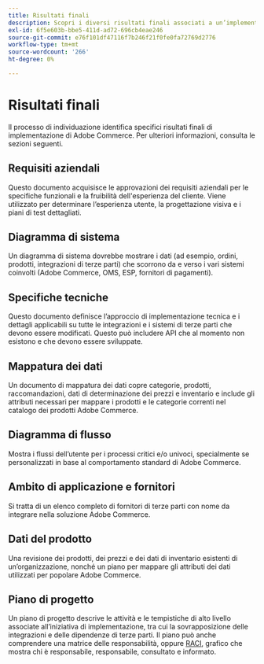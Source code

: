 ```yaml
---
title: Risultati finali
description: Scopri i diversi risultati finali associati a un’implementazione di Adobe Commerce.
exl-id: 6f5e603b-bbe5-411d-ad72-696cb4eae246
source-git-commit: e76f101df47116f7b246f21f0fe0fa72769d2776
workflow-type: tm+mt
source-wordcount: '266'
ht-degree: 0%

---
```


# Risultati finali

Il processo di individuazione identifica specifici risultati finali di implementazione di Adobe Commerce. Per ulteriori informazioni, consulta le sezioni seguenti.

## Requisiti aziendali

Questo documento acquisisce le approvazioni dei requisiti aziendali per le specifiche funzionali e la fruibilità dell&#39;esperienza del cliente. Viene utilizzato per determinare l’esperienza utente, la progettazione visiva e i piani di test dettagliati.

## Diagramma di sistema

Un diagramma di sistema dovrebbe mostrare i dati (ad esempio, ordini, prodotti, integrazioni di terze parti) che scorrono da e verso i vari sistemi coinvolti (Adobe Commerce, OMS, ESP, fornitori di pagamenti).

## Specifiche tecniche

Questo documento definisce l’approccio di implementazione tecnica e i dettagli applicabili su tutte le integrazioni e i sistemi di terze parti che devono essere modificati. Questo può includere API che al momento non esistono e che devono essere sviluppate.

## Mappatura dei dati

Un documento di mappatura dei dati copre categorie, prodotti, raccomandazioni, dati di determinazione dei prezzi e inventario e include gli attributi necessari per mappare i prodotti e le categorie correnti nel catalogo dei prodotti Adobe Commerce.

## Diagramma di flusso

Mostra i flussi dell’utente per i processi critici e/o univoci, specialmente se personalizzati in base al comportamento standard di Adobe Commerce.

## Ambito di applicazione e fornitori

Si tratta di un elenco completo di fornitori di terze parti con nome da integrare nella soluzione Adobe Commerce.

## Dati del prodotto

Una revisione dei prodotti, dei prezzi e dei dati di inventario esistenti di un’organizzazione, nonché un piano per mappare gli attributi dei dati utilizzati per popolare Adobe Commerce.

## Piano di progetto

Un piano di progetto descrive le attività e le tempistiche di alto livello associate all’iniziativa di implementazione, tra cui la sovrapposizione delle integrazioni e delle dipendenze di terze parti. Il piano può anche comprendere una matrice delle responsabilità, oppure [RACI](../planning/ownership.md), grafico che mostra chi è responsabile, responsabile, consultato e informato.
